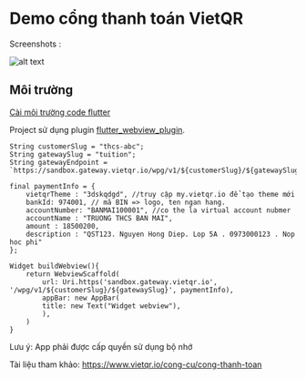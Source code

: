 # Demo cổng thanh toán VietQR


Screenshots :

![alt text](https://res.cloudinary.com/taskmanagereaglob123/image/upload/v1641463776/ezgif-5-12eaf0219b_1_jgbidx.gif "Webview 1")



## Môi trường
[Cài môi trường code flutter](https://docs.flutter.dev/get-started/install)

Project sử dụng plugin [flutter_webview_plugin](https://pub.dartlang.org/packages/flutter_webview_plugin).

```
String customerSlug = "thcs-abc";
String gatewaySlug = "tuition";
String gatewayEndpoint = `https://sandbox.gateway.vietqr.io/wpg/v1/${customerSlug}/${gatewaySlug}`;

final paymentInfo = {
    vietqrTheme : "3dskqdgd", //truy cập my.vietqr.io để tạo theme mới
    bankId: 974001, // mã BIN => logo, ten ngan hang.
    accountNumber: "BANMAI100001", //co the la virtual account nubmer
    accountName : "TRUONG THCS BAN MAI", 
    amount : 18500200,
    description : "QST123. Nguyen Hong Diep. Lop 5A . 0973000123 . Nop hoc phi"
}; 

Widget buildWebview(){
    return WebviewScaffold(
        url: Uri.https('sandbox.gateway.vietqr.io', '/wpg/v1/${customerSlug}/${gatewaySlug}', paymentInfo),
        appBar: new AppBar(
        title: new Text("Widget webview"),
        ),
    )
}
```
Lưu ý: App phải được cấp quyền sử dụng bộ nhớ

Tài liệu tham khảo: https://www.vietqr.io/cong-cu/cong-thanh-toan
